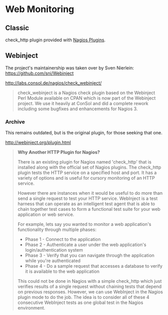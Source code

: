 # Web Monitoring

## Classic
check_http plugin provided with [Nagios Plugins](../plugins/01_02_nagios_plugins.md).

## Webinject
The project's maintainership was taken over by Sven Nierlein: https://github.com/sni/Webinject

http://labs.consol.de/nagios/check_webinject/

> check_webinject is a Nagios check plugin based on the Webinject Perl Module available on CPAN which is now part of the Webinject project. We use it heavily at ConSol and did a complete rework including some bugfixes and enhancements for Nagios 3.


### Archive
This remains outdated, but is the original plugin, for those seeking that one.

http://webinject.org/plugin.html

> __Why Another HTTP Plugin for Nagios?__
>
> There is an existing plugin for Nagios named 'check_http' that is installed along with the official set of Nagios plugins. The check_http plugin tests the HTTP service on a specified host and port. It has a variety of options and is useful for cursory monitoring of an HTTP service.
>
> However there are instances when it would be useful to do more than send a single request to test your HTTP service. WebInject is a test harness that can operate as an intelligent test agent that is able to chain together test cases to form a functional test suite for your web application or web service.
>
> For example, lets say you wanted to monitor a web application's functionality through multiple phases:
>
> * Phase 1 - Connect to the application
> * Phase 2 - Authenticate a user under the web application's login/authentication system
> * Phase 3 - Verify that you can navigate through the application while you're authenticated
> * Phase 4 - Do a sample request that accesses a database to verify it is available to the web application
>
> This could not be done in Nagios with a simple check_http which just verifies results of a single request without chaining tests that depend on previous responses. However, we can use WebInject in the Nagios plugin mode to do the job. The idea is to consider all of these 4 consecutive WebInject tests as one global test in the Nagios environment.
